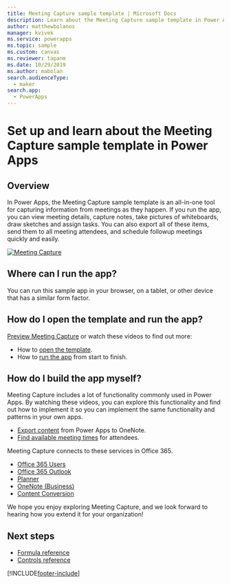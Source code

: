 ```yaml
---
title: Meeting Capture sample template | Microsoft Docs
description: Learn about the Meeting Capture sample template in Power Apps with setup, overview, and deep dives into how the app was built.
author: matthewbolanos
manager: kvivek
ms.service: powerapps
ms.topic: sample
ms.custom: canvas
ms.reviewer: tapanm
ms.date: 10/29/2019
ms.author: mabolan
search.audienceType: 
  - maker
search.app: 
  - PowerApps
---
```

# Set up and learn about the Meeting Capture sample template in Power Apps

## Overview

 In Power Apps, the Meeting Capture sample template is an all-in-one tool for capturing information from meetings as they happen. If you run the app, you can view meeting details, capture notes, take pictures of whiteboards, draw sketches and assign tasks. You can also export all of these items, send them to all meeting attendees, and schedule followup meetings quickly and easily.

[![Meeting Capture](media/sample-meeting-capture/MeetingCapture.png)](https://aka.ms/previewmeetingcapture)

## Where can I run the app?

You can run this sample app in your browser, on a tablet, or other device that has a similar form factor.

## How do I open the template and run the app?

[Preview Meeting Capture](https://aka.ms/previewmeetingcapture) or watch these videos to find out more:

- How to [open the template](https://www.youtube.com/watch?v=MTsbjln1AcA&index=1&list=PL8IYfXypsj2B5FizD0ZVVuzf49vr8yXFU).
- How to [run the app](https://youtu.be/mGyxyJL4gJk) from start to finish.

## How do I build the app myself?

Meeting Capture includes a lot of functionality commonly used in Power Apps. By watching these videos, you can explore this functionality and find out how to implement it so you can implement the same functionality and patterns in your own apps.

- [Export content](https://youtu.be/D6kmeM0UFH0) from Power Apps to OneNote.
- [Find available meeting times](https://youtu.be/gSD8m6d_Gv0) for attendees.

Meeting Capture connects to these services in Office 365.

- [Office 365 Users](https://docs.microsoft.com/connectors/office365users/)
- [Office 365 Outlook](https://docs.microsoft.com/connectors/office365/)
- [Planner](https://docs.microsoft.com/connectors/planner/)
- [OneNote (Business)](https://docs.microsoft.com/connectors/onenote/)
- [Content Conversion](https://docs.microsoft.com/connectors/conversionservice/)

We hope you enjoy exploring Meeting Capture, and we look forward to hearing how you extend it for your organization!

## Next steps
- [Formula reference](https://docs.microsoft.com/powerapps/maker/canvas-apps/formula-reference)
- [Controls reference](https://docs.microsoft.com/powerapps/maker/canvas-apps/reference-properties)
 


[!INCLUDE[footer-include](../../includes/footer-banner.md)]